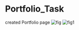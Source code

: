 # Portfolio_Task
created Portfolio page
![fig](https://github.com/user-attachments/assets/fb426f12-7e82-4b86-a3ca-1bbd9f3c45ec)
![fig1](https://github.com/user-attachments/assets/be71cc05-a26f-4edd-ae3d-3cfe36d68744)
